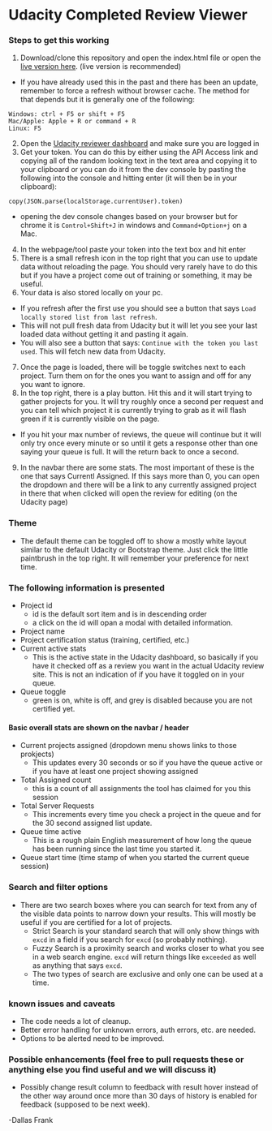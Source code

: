 # Udacity Completed Review Viewer

### Steps to get this working

1. Download/clone this repository and open the index.html file or open the [live version here](https://simplydallas.github.io/udacityreviewqueue/).  (live version is recommended)
  * If you have already used this in the past and there has been an update, remember to force a refresh without browser cache.  The method for that depends but it is generally one of the following:
  ```
  Windows: ctrl + F5 or shift + F5
  Mac/Apple: Apple + R or command + R
  Linux: F5
  ```
2. Open the [Udacity reviewer dashboard](https://review.udacity.com/#!/submissions/dashboard) and make sure you are logged in
3. Get your token.  You can do this by either using the API Access link and copying all of the random looking text in the text area and copying it to your clipboard or you can do it from the dev console by pasting the following into the console and hitting enter (it will then be in your clipboard):
  ```
  copy(JSON.parse(localStorage.currentUser).token)
  ```
  * opening the dev console changes based on your browser but for chrome it is `Control+Shift+J` in windows and `Command+Option+j` on a Mac.

4. In the webpage/tool paste your token into the text box and hit enter
5. There is a small refresh icon in the top right that you can use to update data without reloading the page.  You should very rarely have to do this but if you have a project come out of training or something, it may be useful.
6. Your data is also stored locally on your pc.
  * If you refresh after the first use you should see a button that says `Load locally stored list from last refresh`.
  * This will not pull fresh data from Udacity but it will let you see your last loaded data without getting it and pasting it again.
  * You will also see a button that says: `Continue with the token you last used`.  This will fetch new data from Udacity.
7. Once the page is loaded, there will be toggle switches next to each project.  Turn them on for the ones you want to assign and off for any you want to ignore.
8. In the top right, there is a play button.  Hit this and it will start trying to gather projects for you.  It will try roughly once a second per request and you can tell which project it is currently trying to grab as it will flash green if it is currently visible on the page.
  * If you hit your max number of reviews, the queue will continue but it will only try once every minute or so until it gets a response other than one saying your queue is full.  It will the return back to once a second.
9. In the navbar there are some stats.  The most important of these is the one that says Currentl Assigned.  If this says more than 0, you can open the dropdown and there will be a link to any currently assigned project in there that when clicked will open the review for editing (on the Udacity page)

### Theme

* The default theme can be toggled off to show a mostly white layout similar to the default Udacity or Bootstrap theme.  Just click the little paintbrush in the top right.  It will remember your preference for next time.

### The following information is presented

* Project id
  * id is the default sort item and is in descending order
  * a click on the id will opan a modal with detailed information.
* Project name
* Project certification status (training, certified, etc.)
* Current active stats
  * This is the active state in the Udacity dashboard, so basically if you have it checked off as a review you want in the actual Udacity review site.  This is not an indication of if you have it toggled on in your queue.
* Queue toggle
  * green is on, white is off, and grey is disabled because you are not certified yet.

#### Basic overall stats are shown on the navbar / header

* Current projects assigned (dropdown menu shows links to those prokjects)
  * This updates every 30 seconds or so if you have the queue active or if you have at least one project showing assigned
* Total Assigned count
  * this is a count of all assignments the tool has claimed for you this session
* Total Server Requests
  * This increments every time you check a project in the queue and for the 30 second assigned list update.
* Queue time active
  * This is a rough plain English measurement of how long the queue has been running since the last time you started it.
* Queue start time (time stamp of when you started the current queue session)

### Search and filter options

* There are two search boxes where you can search for text from any of the visible data points to narrow down your results.  This will mostly be useful if you are certified for a lot of projects.
  * Strict Search is your standard search that will only show things with `excd` in a field if you search for `excd` (so probably nothing).
  * Fuzzy Search is a proximity search and works closer to what you see in a web search engine.  `excd` will return things like `exceeded` as well as anything that says `excd`.
  * The two types of search are exclusive and only one can be used at a time.

### known issues and caveats

* The code needs a lot of cleanup.
* Better error handling for unknown errors, auth errors, etc. are needed.
* Options to be alerted need to be improved.

### Possible enhancements (feel free to pull requests these or anything else you find useful and we will discuss it)

* Possibly change result column to feedback with result hover instead of the other way around once more than 30 days of history is enabled for feedback (supposed to be next week).


-Dallas Frank